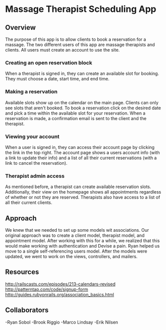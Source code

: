 # Massage Therapist Scheduling App

## Overview
The purpose of this app is to allow clients to book a reservation for a massage. The two different users of this app are massage therapists and clients. All users must create an account to use the site.

### Creating an open reservation block
When a therapist is signed in, they can create an available slot for booking. They must choose a date, start time, and end time.

### Making a reservation
Available slots show up on the calendar on the main page. Clients can only see slots that aren't booked. To book a reservation click on the desired date and pick a time within the available slot for your reservation. When a reservation is made, a confirmation email is sent to the client and the therapist. 

### Viewing your account
When a user is signed in, they can access their account page by clicking the link in the top right. The account page shows a users account info (with a link to update their info) and a list of all their current reservations (with a link to cancel the reservation).

### Therapist admin access
As mentioned before, a therapist can create available reservation slots. Additionally, their view on the homepage shows all appointments regardless of whether or not they are reserved. Therapists also have access to a list of all their current clients. 

## Approach
We knew that we needed to set up some models wit associations. Our original approach was to create a client model, therapist model, and appointment model. After working with this for a while, we realized that this would make working with authentication and Devise a pain. Ryan helped us move to a single self-referencing users model. After the models were updated, we went to work on the views, controllers, and mailers. 

## Resources
http://railscasts.com/episodes/213-calendars-revised  
http://patterntap.com/code/signup-form  
http://guides.rubyonrails.org/association_basics.html  

## Collaborators
-Ryan Sobol
-Brook Riggio
-Marco Lindsay
-Erik Nilsen
